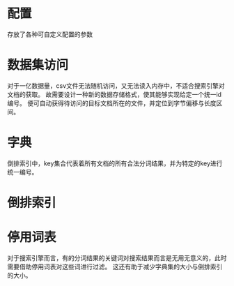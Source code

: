 # 配置
存放了各种可自定义配置的参数

# 数据集访问
对于一亿数据量，csv文件无法随机访问，又无法读入内存中，不适合搜索引擎对文档的获取。
故需要设计一种新的数据存储格式，使其能够实现给定一个统一id编号。
便可自动获得待访问的目标文档所在的文件，并定位到字节偏移与长度区间。

# 字典
倒排索引中，key集合代表着所有文档的所有合法分词结果，并为特定的key进行统一编号。

# 倒排索引


# 停用词表
对于搜索引擎而言，有的分词结果的关键词对搜索结果而言是无用无意义的，此时需要借助停用词表对这些词进行过滤。
这还有助于减少字典集的大小与倒排索引的大小。